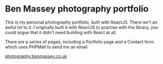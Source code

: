 # Ben Massey photography portfolio

This is my personal photography portfolio, built with ReactJS. There isn't an awful lot to it. I originally built it with ReactJS to practise with the library, you could argue that it didn't need building with React at all.

There are a series of pages, including a Portfolio page and a Contact form which uses PHPMail to send me an email.

<a href="photography.benmassey.co.uk">photography.benmassey.co.uk</a>

